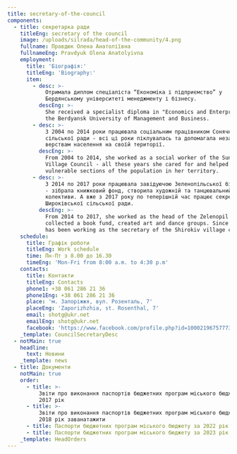 ```yaml
---
title: secretary-of-the-council
components:
  - title: секретарка ради
    titleEng: secretary of the council
    image: /uploads/silrada/head-of-the-community/4.png
    fullname: Правдюк Олена Анатоліївна
    fullnameEng: Pravdyuk Olena Anatolyivna
    employment:
      title: 'Біографія:'
      titleEng: 'Biography:'
      item:
        - desc: >-
            Отримала диплом спеціаліста “Економіка і підприємство” у
            Бердянському університеті менеджменту і бізнесу. 
          descEng: >-
            She received a specialist diploma in "Economics and Enterprise" at
            the Berdyansk University of Management and Business.
        - desc: >-
            З 2004 по 2014 роки працювала соціальним працівником Сонячної
            сільської ради - всі ці роки піклувалась та допомагала незахищеним
            верствам населення на своїй території.
          descEng: >-
            From 2004 to 2014, she worked as a social worker of the Sunny
            Village Council - all these years she cared for and helped
            vulnerable sections of the population in her territory.
        - desc: >-
            З 2014 по 2017 роки працювала завідуючою Зеленопільської бібліотеки
            - зібрала книжковий фонд, створила художній та танцювальний
            колективи. А вже з 2017 року по теперішній час працює секретарем
            Широківської сільської ради.   
          descEng: >-
            From 2014 to 2017, she worked as the head of the Zelenopil library -
            collected a book fund, created art and dance groups. Since 2017, he
            has been working as the secretary of the Shirokiv village council.
    schedule:
      title: Графік роботи
      titleEng: Work schedule
      time: Пн-Пт з 8.00 до 16.30
      timeEng: 'Mon-Fri from 8:00 a.m. to 4:30 p.m'
    contacts:
      title: Контакти
      titleEng: Contacts
      phone1: +38 061 286 21 36
      phone1Eng: +38 061 286 21 36
      place: 'м. Запоріжжя, вул. Розенталь, 7'
      placeEng: 'Zaporizhzhia, st. Rosenthal, 7'
      email: shotg@ukr.net
      emailEng: shotg@ukr.net
      facebook: 'https://www.facebook.com/profile.php?id=100021967577734'
    _template: CouncilSecretaryDesc
  - notMain: true
    headline:
      text: Новини
    _template: news
  - title: Документи
    notMain: true
    order:
      - title: >-
          Звіти про виконання паспортів бюджетних програм міського бюджету за
          2017 рік
      - title: >-
          Звіти про виконання паспортів бюджетних програм міського бюджету за
          2018 рік заванатажити
      - title: Паспорти бюджетних програм міського бюджету за 2022 рік заванатажити
      - title: Паспорти бюджетних програм міського бюджету за 2023 рік заванатажити
    _template: HeadOrders
---
```


